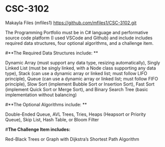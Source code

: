 # CSC-3102
Makayla Files (mfiles1)
https://github.com/mfiles1/CSC-3102.git

The Programming Portfolio must be in C# language and performative source code platform (I used VSCode and Github) and include
includes required data structures, four optional algorithms, and a challenge item.

#**The Required Data Structures include: **

Dynamic Array (must support any data type, resizing automatically), Singly Linked List (must be singly linked, with a Node class supporting any data type), Stack (can use a dynamic array or linked list; must follow LIFO principle), Queue (can use a dynamic array or linked list; must follow FIFO principle), Slow Sort (implement Bubble Sort or Insertion Sort), Fast Sort (implement Quick Sort or Merge Sort), and Binary Search Tree (basic implementation without balancing)

#**The Optional Algorithms include: **

Double-Ended Queue, AVL Trees, Tries, Heaps (Heapsort or Priority Queue), Skip List, Hash Table, or Bloom Filter

#**The Challenge Item includes:**

Red-Black Trees or Graph with Dijkstra’s Shortest Path Algorithm

